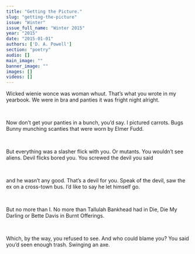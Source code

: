 ```yaml
---
title: "Getting the Picture."
slug: "getting-the-picture"
issue: "Winter"
issue_full_name: "Winter 2015"
year: "2015"
date: "2015-01-01"
authors: ['D. A. Powell']
section: "poetry"
audio: []
main_image: ""
banner_image: ""
images: []
videos: []
---
```

Wicked wienie wonce was woman whuut. That’s what you wrote in my yearbook. We were in bra and panties it was fright night alright.

  

 Now don’t get your panties in a bunch, you’d say. I pictured carrots. Bugs Bunny munching scanties that were worn by Elmer Fudd.

  

 But everything was a slasher flick with you. Or mutants. You wouldn’t see aliens. Devil flicks bored you. You screwed the devil you said

  

 and he wasn’t any good. That’s a devil for you. Speak of the devil, saw the ex on a cross-town bus. I’d like to say he let himself go.

  

 But no more than I. No more than Tallulah Bankhead had in Die, Die My Darling or Bette Davis in Burnt Offerings.

  

 Which, by the way, you refused to see. And who could blame you? You said you’d seen enough trash. Swinging an axe.

